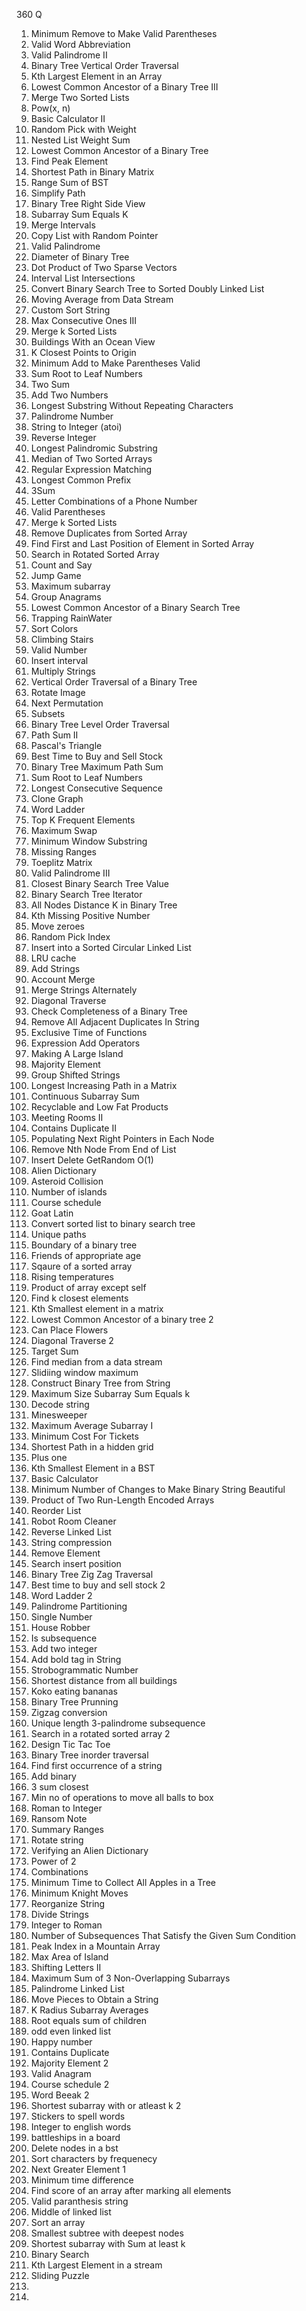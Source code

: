 360 Q
1. Minimum Remove to Make Valid Parentheses
2. Valid Word Abbreviation
3. Valid Palindrome II
4. Binary Tree Vertical Order Traversal
5. Kth Largest Element in an Array
6. Lowest Common Ancestor of a Binary Tree III
7. Merge Two Sorted Lists
8. Pow(x, n)
9. Basic Calculator II
10. Random Pick with Weight
11. Nested List Weight Sum
12. Lowest Common Ancestor of a Binary Tree
13. Find Peak Element
14. Shortest Path in Binary Matrix
15. Range Sum of BST
16. Simplify Path
17. Binary Tree Right Side View
18. Subarray Sum Equals K
19. Merge Intervals
20. Copy List with Random Pointer
21. Valid Palindrome
22. Diameter of Binary Tree
23. Dot Product of Two Sparse Vectors
24. Interval List Intersections
25. Convert Binary Search Tree to Sorted Doubly Linked List
26. Moving Average from Data Stream
27. Custom Sort String
28. Max Consecutive Ones III
29. Merge k Sorted Lists
30. Buildings With an Ocean View
31. K Closest Points to Origin
32. Minimum Add to Make Parentheses Valid
33. Sum Root to Leaf Numbers
34. Two Sum
35. Add Two Numbers
36. Longest Substring Without Repeating Characters
37. Palindrome Number
38. String to Integer (atoi)
39. Reverse Integer
40. Longest Palindromic Substring
41. Median of Two Sorted Arrays
42. Regular Expression Matching
43. Longest Common Prefix
44. 3Sum
45. Letter Combinations of a Phone Number
46. Valid Parentheses
47. Merge k Sorted Lists
48. Remove Duplicates from Sorted Array
49. Find First and Last Position of Element in Sorted Array
50. Search in Rotated Sorted Array
51. Count and Say
52. Jump Game
53. Maximum subarray
54. Group Anagrams
55. Lowest Common Ancestor of a Binary Search Tree
56. Trapping RainWater
57. Sort Colors
58. Climbing Stairs
59. Valid Number
60. Insert interval
61. Multiply Strings
62. Vertical Order Traversal of a Binary Tree
63. Rotate Image
64. Next Permutation
65. Subsets
66. Binary Tree Level Order Traversal
67. Path Sum II
68. Pascal's Triangle
69. Best Time to Buy and Sell Stock
70. Binary Tree Maximum Path Sum
71. Sum Root to Leaf Numbers
72. Longest Consecutive Sequence
73. Clone Graph
74. Word Ladder
75. Top K Frequent Elements
76. Maximum Swap
77. Minimum Window Substring
78. Missing Ranges
79. Toeplitz Matrix
80. Valid Palindrome III
81. Closest Binary Search Tree Value
82. Binary Search Tree Iterator
83. All Nodes Distance K in Binary Tree
84. Kth Missing Positive Number
85. Move zeroes
86. Random Pick Index
87. Insert into a Sorted Circular Linked List
88. LRU cache
89. Add Strings
90. Account Merge
91. Merge Strings Alternately
92. Diagonal Traverse
93. Check Completeness of a Binary Tree
94. Remove All Adjacent Duplicates In String
95. Exclusive Time of Functions
96. Expression Add Operators
97. Making A Large Island
98. Majority Element
99. Group Shifted Strings
100. Longest Increasing Path in a Matrix
101. Continuous Subarray Sum
102. Recyclable and Low Fat Products
103. Meeting Rooms II
104. Contains Duplicate II
105. Populating Next Right Pointers in Each Node
106. Remove Nth Node From End of List
107. Insert Delete GetRandom O(1)
108. Alien Dictionary
109. Asteroid Collision
110. Number of islands
111. Course schedule
112. Goat Latin
113. Convert sorted list to binary search tree
114. Unique paths
115. Boundary of a binary tree
116. Friends of appropriate age
117. Sqaure of a sorted array
118. Rising temperatures
119. Product of array except self
120. Find k closest elements
121. Kth Smallest element in a matrix
122. Lowest Common Ancestor of a binary tree 2
123. Can Place Flowers
124. Diagonal Traverse 2
125. Target Sum
126. Find median from a data stream
127. Slidiing window maximum
128. Construct Binary Tree from String
129. Maximum Size Subarray Sum Equals k
130. Decode string
131. Minesweeper
132. Maximum Average Subarray I
133. Minimum Cost For Tickets
134. Shortest Path in a hidden grid
135. Plus one
136. Kth Smallest Element in a BST
137. Basic Calculator
138. Minimum Number of Changes to Make Binary String Beautiful
139. Product of Two Run-Length Encoded Arrays
140. Reorder List
141. Robot Room Cleaner
142. Reverse Linked List
143. String compression
144. Remove Element
145. Search insert position
146. Binary Tree Zig Zag Traversal
147. Best time to buy and sell stock 2
148. Word Ladder 2
149. Palindrome Partitioning
150. Single Number
151. House Robber
152. Is subsequence
153. Add two integer
154. Add bold tag in String
155. Strobogrammatic Number
156. Shortest distance from all buildings
157. Koko eating bananas
158. Binary Tree Prunning
159. Zigzag conversion
160. Unique length 3-palindrome subsequence
161. Search in a rotated sorted array 2
162. Design Tic Tac Toe
163. Binary Tree inorder traversal
164. Find first occurrence of a string
165. Add binary
166. 3 sum closest
167. Min no of operations to move all balls to box
168. Roman to Integer
169. Ransom Note
170. Summary Ranges
171. Rotate string
172. Verifying an Alien Dictionary
173. Power of 2
174. Combinations
175. Minimum Time to Collect All Apples in a Tree
176. Minimum Knight Moves
177. Reorganize String
178. Divide Strings
179. Integer to Roman
180. Number of Subsequences That Satisfy the Given Sum Condition
181. Peak Index in a Mountain Array
182. Max Area of Island
183. Shifting Letters II
184. Maximum Sum of 3 Non-Overlapping Subarrays
185. Palindrome Linked List
186. Move Pieces to Obtain a String
187. K Radius Subarray Averages
188. Root equals sum of children
189. odd even linked list
190. Happy number
191. Contains Duplicate
192. Majority Element 2
193. Valid Anagram
194. Course schedule 2
195. Word Beeak 2
196. Shortest subarray with or atleast k 2
197. Stickers to spell words
198. Integer to english words
199. battleships in a board
200. Delete nodes in a bst
201. Sort characters by frequenecy
202. Next Greater Element 1
203. Minimum time difference
204. Find score of an array after marking all elements
205. Valid paranthesis string
206. Middle of linked list
207. Sort an array
208. Smallest subtree with deepest nodes
209. Shortest subarray with Sum at least k
210. Binary Search
211. Kth Largest Element in a stream
212. Sliding Puzzle
213. 
214. 










































































































































































































































































